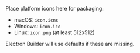 Place platform icons here for packaging:

- macOS: `icon.icns`
- Windows: `icon.ico`
- Linux: `icon.png` (at least 512x512)

Electron Builder will use defaults if these are missing.

